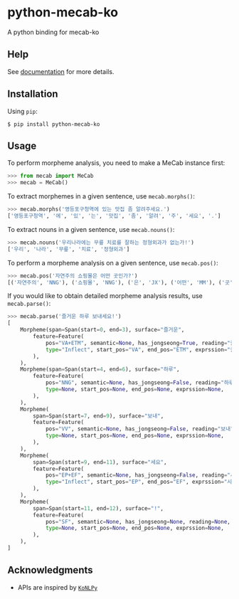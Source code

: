 # python-mecab-ko
A python binding for mecab-ko

## Help
See [documentation](https://python-mecab-ko.readthedocs.io) for more details.

## Installation
Using `pip`:
```console
$ pip install python-mecab-ko
```

## Usage
To perform morpheme analysis, you need to make a MeCab instance first:
```python
>>> from mecab import MeCab
>>> mecab = MeCab()
```

To extract morphemes in a given sentence, use `mecab.morphs()`:
```python
>>> mecab.morphs('영등포구청역에 있는 맛집 좀 알려주세요.')
['영등포구청역', '에', '있', '는', '맛집', '좀', '알려', '주', '세요', '.']
```

To extract nouns in a given sentence, use `mecab.nouns()`:
```python
>>> mecab.nouns('우리나라에는 무릎 치료를 잘하는 정형외과가 없는가!')
['우리', '나라', '무릎', '치료', '정형외과']
```

To perform a morpheme analysis on a given sentence, use `mecab.pos()`:
```python
>>> mecab.pos('자연주의 쇼핑몰은 어떤 곳인가?')
[('자연주의', 'NNG'), ('쇼핑몰', 'NNG'), ('은', 'JX'), ('어떤', 'MM'), ('곳', 'NNG'), ('인가', 'VCP+EF'), ('?', 'SF')]
```

If you would like to obtain detailed morpheme analysis results, use `mecab.parse()`:
```python
>>> mecab.parse('즐거운 하루 보내세요!')
[
    Morpheme(span=Span(start=0, end=3), surface="즐거운",
        feature=Feature(
            pos="VA+ETM", semantic=None, has_jongseong=True, reading="즐거운",
            type="Inflect", start_pos="VA", end_pos="ETM", exprssion="즐겁/VA/*+ᆫ/ETM/*",
        ),
    ),
    Morpheme(span=Span(start=4, end=6), surface="하루",
        feature=Feature(
            pos="NNG", semantic=None, has_jongseong=False, reading="하루",
            type=None, start_pos=None, end_pos=None, exprssion=None,
        ),
    ),
    Morpheme(
        span=Span(start=7, end=9), surface="보내",
        feature=Feature(
            pos="VV", semantic=None, has_jongseong=False, reading="보내",
            type=None, start_pos=None, end_pos=None, exprssion=None,
        ),
    ),
    Morpheme(
        span=Span(start=9, end=11), surface="세요",
        feature=Feature(
            pos="EP+EF", semantic=None, has_jongseong=False, reading="세요",
            type="Inflect", start_pos="EP", end_pos="EF", exprssion="시/EP/*+어요/EF/*",
        ),
    ),
    Morpheme(
        span=Span(start=11, end=12), surface="!",
        feature=Feature(
            pos="SF", semantic=None, has_jongseong=None, reading=None,
            type=None, start_pos=None, end_pos=None, exprssion=None,
        ),
    ),
]
```

## Acknowledgments
- APIs are inspired by [`KoNLPy`](https://github.com/konlpy/konlpy/)
